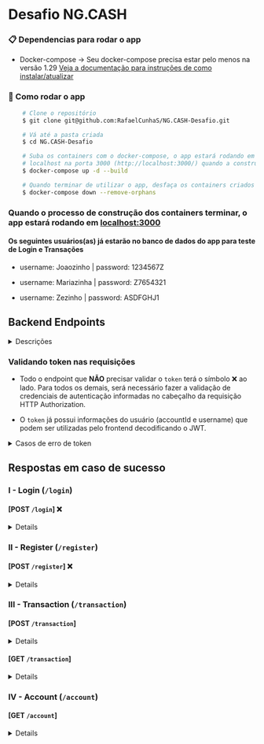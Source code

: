 # Desafio NG.CASH

### 📋 Dependencias para rodar o app

- Docker-compose -> Seu docker-compose precisa estar pelo menos na versão 1.29 [Veja a documentação para instruções de como instalar/atualizar](https://docs.docker.com/compose/install/)

### 🔧 Como rodar o app

```bash
    # Clone o repositório
    $ git clone git@github.com:RafaelCunhaS/NG.CASH-Desafio.git

    # Vá até a pasta criada
    $ cd NG.CASH-Desafio

    # Suba os containers com o docker-compose, o app estará rodando em plano de fundo em seu 
    # localhost na porta 3000 (http://localhost:3000/) quando a construção acabar
    $ docker-compose up -d --build

    # Quando terminar de utilizar o app, desfaça os containers criados
    $ docker-compose down --remove-orphans
```

### Quando o processo de construção dos containers terminar, o app estará rodando em [localhost:3000](http://localhost:3000/)

#### Os seguintes usuários(as) já estarão no banco de dados do app para teste de Login e Transações
- username: Joaozinho | password: 1234567Z

- username: Mariazinha | password: Z7654321

- username: Zezinho | password: ASDFGHJ1

## Backend Endpoints
<details>
<summary>Descrições</summary>

|  | Método | Descrição |
|---|---|---|
| 01 | `POST - http://localhost:3001/login` | Efetua o login do usuário. |
| 02 | `POST - http://localhost:3001/register` | Cria um novo usuário. |
| 03 | `POST - http://localhost:3001/transaction` | Cria uma nova transação. |
| 04 | `GET - http://localhost:3001/transaction?date=2022-11-18&type=cashOut` | Busca todas transações que envolvem o usuário (queries para filtragem são aceitas). |
| 05 | `GET - http://localhost:3001/account` | Busca o saldo em conta do usuário. |

</details>

### Validando token nas requisições

- Todo o endpoint que <strong>NÃO</strong> precisar validar o `token` terá o símbolo :x: ao lado. Para todos os demais, será necessário fazer a validação de credenciais de autenticação informadas no cabeçalho da requisição HTTP Authorization.

- O `token` já possui informações do usuário (accountId e username) que podem ser utilizadas pelo frontend decodificando o JWT.

<details>
<summary>Casos de erro de token</summary>

- Se o token for inexistente o resultado retornado deverá ser conforme exibido abaixo, com um status http `401`:

          {
            "message": "Token not found"
          }

- Se o token for inválido o resultado retornado deverá ser conforme exibido abaixo, com um status http `401`:

          {
            "message": "Expired or invalid token"
          }

</details>

## Respostas em caso de sucesso

### I - Login (`/login`)
#### [POST `/login`] :x:

<details>

+ Request (application/json)
+ Body

        {
          "username": "Joaozinho",
          "password": "1234567Z"
        }

+ Response 200 Ok (application/json)

        {
          "token": "eyJhbGciOiJIUzI1NiIsInR5cCI6IkpXVCJ9.eyJkYXRhIjp7InVzZXJJZCI6MSwicm9sZSI6ImFkbWluaXN0cmF0b3IifSwiaWF0IjoxNjYwMjgwMTIxLCJleHAiOjE2NjA4ODQ5MjF9.1j9MEbNaFI9y1Fv0vaMIM56wPNbH-df4subWyQd6OX4"
        }

</details>

### II - Register (`/register`)
#### [POST `/register`] :x:

<details>

+ Request (application/json)
+ Body

        {
          "username": "newCustomer012",
          "password": "%new-customer%"
        }

+ Response 201 Created (application/json)

        {
          "token": "eyJhbGciOiJIUzI1NiIsInR5cCI6IkpXVCJ9.eyJkYXRhIjp7InVzZXJJZCI6NCwicm9sZSI6ImN1c3RvbWVyIn0sImlhdCI6MTY2MDI3Nzg5NywiZXhwIjoxNjYwODgyNjk3fQ.KbyaKb69XywMwtEq0-CqpdJl8G0jkfJsnme8qAxg3So"
        }

</details>

### III - Transaction (`/transaction`)
#### [POST `/transaction`]

<details>

+ Request (application/json)
+ Body

        {
          "username": "Joaozinho",
          "value": 12
        }

+ Response 201 Created (application/json)

        {
          "id": 4,
          "debitedAccountId": 4,
          "creditedAccountId": 1,
          "value": "12.00",
          "createdAt": "2022-11-21T02:15:29.867Z"
        }

</details>

#### [GET `/transaction`]

<details>

+ Response 200 Ok (application/json)

        [
          {
            "id": 2,
            "debitedAccountId": 2,
            "creditedAccountId": 1,
            "value": "100.00",
            "createdAt": "2022-11-18T14:19:00.996Z",
            "debited_account_id": 2,
            "credited_account_id": 1,
            "debitedUser": {
              "username": "Mariazinha"
            },
            "creditedUser": {
              "username": "Joaozinho"
            }
          },
          {
            "id": 3,
            "debitedAccountId": 3,
            "creditedAccountId": 2,
            "value": "10.00",
            "createdAt": "2022-11-19T14:19:00.996Z",
            "debited_account_id": 3,
            "credited_account_id": 2,
            "debitedUser": {
              "username": "Zezinho"
            },
            "creditedUser": {
              "username": "Mariazinha"
            }
          },
          {
            "id": 1,
            "debitedAccountId": 1,
            "creditedAccountId": 2,
            "value": "100.00",
            "createdAt": "2022-11-17T14:19:00.996Z",
            "debited_account_id": 1,
            "credited_account_id": 2,
            "debitedUser": {
              "username": "Joaozinho"
            },
            "creditedUser": {
              "username": "Mariazinha"
            }
          }
        ]

</details>

### IV - Account (`/account`)
#### [GET `/account`]

<details>

+ Response 200 Ok (application/json)

        {
          "id": 2,
          "balance": "110.00"
        }

</details>
